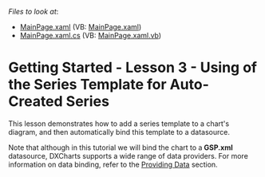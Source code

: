 <!-- default file list -->
*Files to look at*:

* [MainPage.xaml](./CS/SilverlightApplication3/MainPage.xaml) (VB: [MainPage.xaml](./VB/SilverlightApplication3/MainPage.xaml))
* [MainPage.xaml.cs](./CS/SilverlightApplication3/MainPage.xaml.cs) (VB: [MainPage.xaml.vb](./VB/SilverlightApplication3/MainPage.xaml.vb))
<!-- default file list end -->
# Getting Started - Lesson 3 - Using of the Series Template for Auto-Created Series


<p>This lesson demonstrates how to add a series template to a chart's diagram, and then automatically bind this template to a datasource.</p><p>Note that although in this tutorial we will bind the chart to a<strong> </strong><strong>GSP.xm</strong><strong>l</strong> datasource, DXCharts supports a wide range of data providers. For more information on data binding, refer to the <a href="http://help.devexpress.com/#Silverlight/CustomDocument5364"><u>Providing Data</u></a>  section.</p><p></p>

<br/>


